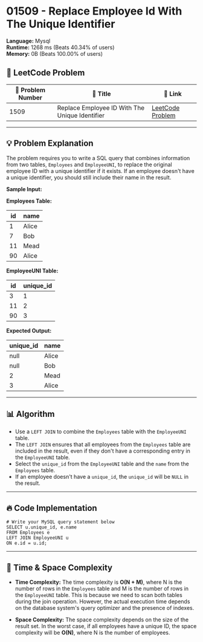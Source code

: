# 01509 - Replace Employee Id With The Unique Identifier
    
**Language:** Mysql  
**Runtime:** 1268 ms (Beats 40.34% of users)  
**Memory:** 0B (Beats 100.00% of users)  

## 📝 **LeetCode Problem**
| 🔢 Problem Number | 📌 Title | 🔗 Link |
|------------------|--------------------------|--------------------------|
| 1509 | Replace Employee ID With The Unique Identifier | [LeetCode Problem](https://leetcode.com/problems/replace-employee-id-with-the-unique-identifier/) |

---

## 💡 **Problem Explanation**

The problem requires you to write a SQL query that combines information from two tables, `Employees` and `EmployeeUNI`, to replace the original employee ID with a unique identifier if it exists. If an employee doesn't have a unique identifier, you should still include their name in the result.

**Sample Input:**

**Employees Table:**

| id  | name  |
|-----|-------|
| 1   | Alice |
| 7   | Bob   |
| 11  | Mead  |
| 90  | Alice |

**EmployeeUNI Table:**

| id  | unique_id |
|-----|-----------|
| 3   | 1         |
| 11  | 2         |
| 90  | 3         |

**Expected Output:**

| unique_id | name  |
|-----------|-------|
| null      | Alice |
| null      | Bob   |
| 2         | Mead  |
| 3         | Alice |

---

## 📊 **Algorithm**

*   Use a `LEFT JOIN` to combine the `Employees` table with the `EmployeeUNI` table.
*   The `LEFT JOIN` ensures that all employees from the `Employees` table are included in the result, even if they don't have a corresponding entry in the `EmployeeUNI` table.
*   Select the `unique_id` from the `EmployeeUNI` table and the `name` from the `Employees` table.
*   If an employee doesn't have a `unique_id`, the `unique_id` will be `NULL` in the result.

---

## 🔥 **Code Implementation**

```mysql
# Write your MySQL query statement below
SELECT u.unique_id, e.name
FROM Employees e
LEFT JOIN EmployeeUNI u
ON e.id = u.id;
```

---

## 🚀 **Time & Space Complexity**

*   **Time Complexity:** The time complexity is **O(N + M)**, where N is the number of rows in the `Employees` table and M is the number of rows in the `EmployeeUNI` table. This is because we need to scan both tables during the join operation. However, the actual execution time depends on the database system's query optimizer and the presence of indexes.

*   **Space Complexity:** The space complexity depends on the size of the result set. In the worst case, if all employees have a unique ID, the space complexity will be **O(N)**, where N is the number of employees.
    
